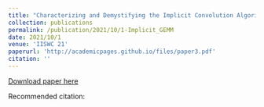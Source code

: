 ```yaml
---
title: "Characterizing and Demystifying the Implicit Convolution Algorithm on Commercial Matrix-Multiplication Accelerators"
collection: publications
permalink: /publication/2021/10/1-Implicit_GEMM
date: 2021/10/1
venue: 'IISWC 21'
paperurl: 'http://academicpages.github.io/files/paper3.pdf'
citation: ''
---
```


<a href='http://academicpages.github.io/files/paper3.pdf'>Download paper here</a>

Recommended citation: 